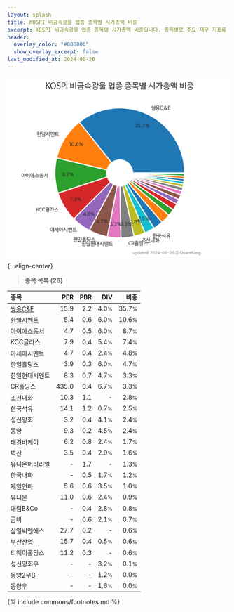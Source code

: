 ```yaml
---
layout: splash
title: KOSPI 비금속광물 업종 종목별 시가총액 비중
excerpt: KOSPI 비금속광물 업종 종목별 시가총액 비중입니다. 종목별로 주요 재무 지표를 함께 표시합니다.
header:
  overlay_color: "#800000"
  show_overlay_excerpt: false
last_modified_at: 2024-06-26
---
```



![KOSPI 비금속광물 업종 종목별 시가총액 비중](/stats/sector/images/kospi_업종_비금속광물_종목.png){: .align-center}


> **종목 목록 (26)**<a id="list"></a>

| **종목** | **PER** | **PBR** | **DIV** | **비중** |
| :------- | ------: | ------: | ------: | -------: |
| [쌍용C&E](/003410/) | 15.9 | 2.2 | 4.0<small>%</small> | 35.7<small>%</small> |
| [한일시멘트](/300720/) | 5.4 | 0.6 | 6.0<small>%</small> | 10.6<small>%</small> |
| [아이에스동서](/010780/) | 4.7 | 0.5 | 6.0<small>%</small> | 8.7<small>%</small> |
| KCC글라스 | 7.9 | 0.4 | 5.4<small>%</small> | 7.4<small>%</small> |
| 아세아시멘트 | 4.7 | 0.4 | 2.4<small>%</small> | 4.8<small>%</small> |
| 한일홀딩스 | 3.9 | 0.3 | 6.0<small>%</small> | 4.7<small>%</small> |
| 한일현대시멘트 | 8.3 | 0.7 | 4.7<small>%</small> | 3.3<small>%</small> |
| CR홀딩스 | 435.0 | 0.4 | 6.7<small>%</small> | 3.3<small>%</small> |
| 조선내화 | 10.3 | 1.1 | - | 2.8<small>%</small> |
| 한국석유 | 14.1 | 1.2 | 0.7<small>%</small> | 2.5<small>%</small> |
| 성신양회 | 3.2 | 0.4 | 4.1<small>%</small> | 2.4<small>%</small> |
| 동양 | 9.3 | 0.2 | 4.5<small>%</small> | 2.4<small>%</small> |
| 태경비케이 | 6.2 | 0.8 | 2.4<small>%</small> | 1.7<small>%</small> |
| 벽산 | 3.5 | 0.4 | 2.9<small>%</small> | 1.6<small>%</small> |
| 유니온머티리얼 | - | 1.7 | - | 1.3<small>%</small> |
| 한국내화 | - | 0.5 | 1.7<small>%</small> | 1.2<small>%</small> |
| 제일연마 | 5.6 | 0.6 | 3.5<small>%</small> | 1.0<small>%</small> |
| 유니온 | 11.0 | 0.6 | 2.4<small>%</small> | 0.9<small>%</small> |
| 대림B&Co | - | 0.4 | 2.8<small>%</small> | 0.8<small>%</small> |
| 금비 | - | 0.6 | 2.1<small>%</small> | 0.7<small>%</small> |
| 삼일씨엔에스 | 27.7 | 0.2 | - | 0.6<small>%</small> |
| 부산산업 | 15.7 | 0.4 | 0.5<small>%</small> | 0.6<small>%</small> |
| 티웨이홀딩스 | 11.2 | 0.3 | - | 0.6<small>%</small> |
| 성신양회우 | - | - | 3.2<small>%</small> | 0.1<small>%</small> |
| 동양2우B | - | - | 1.2<small>%</small> | 0.0<small>%</small> |
| 동양우 | - | - | 1.6<small>%</small> | 0.0<small>%</small> |

{% include commons/footnotes.md %}